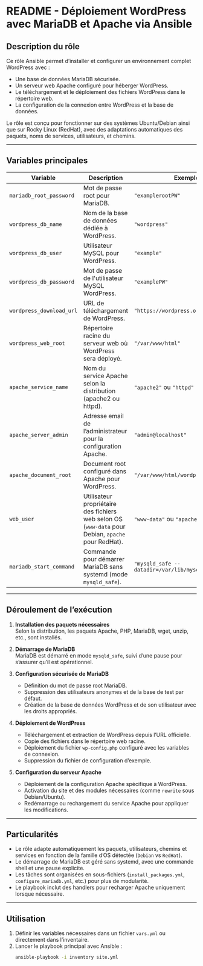 # README - Déploiement WordPress avec MariaDB et Apache via Ansible

## Description du rôle

Ce rôle Ansible permet d’installer et configurer un environnement complet WordPress avec :

- Une base de données MariaDB sécurisée.
- Un serveur web Apache configuré pour héberger WordPress.
- Le téléchargement et le déploiement des fichiers WordPress dans le répertoire web.
- La configuration de la connexion entre WordPress et la base de données.

Le rôle est conçu pour fonctionner sur des systèmes Ubuntu/Debian ainsi que sur Rocky Linux (RedHat), avec des adaptations automatiques des paquets, noms de services, utilisateurs, et chemins.

---

## Variables principales

| Variable                 | Description                                                                                        | Exemple                                    |
| ------------------------ | -------------------------------------------------------------------------------------------------- | ------------------------------------------ |
| `mariadb_root_password`  | Mot de passe root pour MariaDB.                                                                    | `"examplerootPW"`                          |
| `wordpress_db_name`      | Nom de la base de données dédiée à WordPress.                                                      | `"wordpress"`                              |
| `wordpress_db_user`      | Utilisateur MySQL pour WordPress.                                                                  | `"example"`                                |
| `wordpress_db_password`  | Mot de passe de l'utilisateur MySQL WordPress.                                                     | `"examplePW"`                              |
| `wordpress_download_url` | URL de téléchargement de WordPress.                                                                | `"https://wordpress.org/latest.zip"`       |
| `wordpress_web_root`     | Répertoire racine du serveur web où WordPress sera déployé.                                        | `"/var/www/html"`                          |
| `apache_service_name`    | Nom du service Apache selon la distribution (apache2 ou httpd).                                    | `"apache2"` ou `"httpd"`                   |
| `apache_server_admin`    | Adresse email de l’administrateur pour la configuration Apache.                                    | `"admin@localhost"`                        |
| `apache_document_root`   | Document root configuré dans Apache pour WordPress.                                                | `"/var/www/html/wordpress"`                |
| `web_user`               | Utilisateur propriétaire des fichiers web selon OS (`www-data` pour Debian, `apache` pour RedHat). | `"www-data"` ou `"apache"`                 |
| `mariadb_start_command`  | Commande pour démarrer MariaDB sans systemd (mode `mysqld_safe`).                                  | `"mysqld_safe --datadir=/var/lib/mysql &"` |

---

## Déroulement de l’exécution

1. **Installation des paquets nécessaires**  
   Selon la distribution, les paquets Apache, PHP, MariaDB, wget, unzip, etc., sont installés.

2. **Démarrage de MariaDB**  
   MariaDB est démarré en mode `mysqld_safe`, suivi d’une pause pour s’assurer qu’il est opérationnel.

3. **Configuration sécurisée de MariaDB**

   - Définition du mot de passe root MariaDB.
   - Suppression des utilisateurs anonymes et de la base de test par défaut.
   - Création de la base de données WordPress et de son utilisateur avec les droits appropriés.

4. **Déploiement de WordPress**

   - Téléchargement et extraction de WordPress depuis l’URL officielle.
   - Copie des fichiers dans le répertoire web racine.
   - Déploiement du fichier `wp-config.php` configuré avec les variables de connexion.
   - Suppression du fichier de configuration d’exemple.

5. **Configuration du serveur Apache**
   - Déploiement de la configuration Apache spécifique à WordPress.
   - Activation du site et des modules nécessaires (comme `rewrite` sous Debian/Ubuntu).
   - Redémarrage ou rechargement du service Apache pour appliquer les modifications.

---

## Particularités

- Le rôle adapte automatiquement les paquets, utilisateurs, chemins et services en fonction de la famille d’OS détectée (`Debian` vs `RedHat`).
- Le démarrage de MariaDB est géré sans systemd, avec une commande shell et une pause explicite.
- Les tâches sont organisées en sous-fichiers (`install_packages.yml`, `configure_mariadb.yml`, etc.) pour plus de modularité.
- Le playbook inclut des handlers pour recharger Apache uniquement lorsque nécessaire.

---

## Utilisation

1. Définir les variables nécessaires dans un fichier `vars.yml` ou directement dans l’inventaire.
2. Lancer le playbook principal avec Ansible :
   ```bash
   ansible-playbook -i inventory site.yml
   ```
